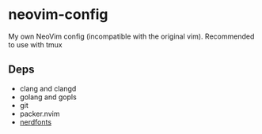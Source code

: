 # neovim-config
My own NeoVim config (incompatible with the original vim). Recommended to use with tmux

## Deps
- clang and clangd
- golang and gopls
- git
- packer.nvim
- [nerdfonts](https://nerdfonts.com)
